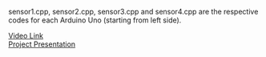 sensor1.cpp, sensor2.cpp, sensor3.cpp and sensor4.cpp are the respective codes for each Arduino Uno (starting from left side).

[Video Link](https://youtu.be/qdJD1xWe26E) <br/>
[Project Presentation](https://docs.google.com/presentation/d/1Wun6GEJHEmdWFa04Lsn4oiRqP9TBLpDDenmAWjFuoCM/edit?usp=sharing)
